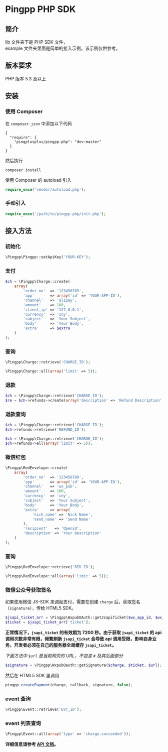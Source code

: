Pingpp PHP SDK
=================
## 简介
lib 文件夹下是 PHP SDK 文件，<br>
example 文件夹里面是简单的接入示例，该示例仅供参考。

## 版本要求
PHP 版本 5.3 及以上

## 安装
### 使用 Composer
在 `composer.json` 中添加以下代码
```
{
  "require": {
    "pingplusplus/pingpp-php": "dev-master"
  }
}
```
然后执行
```
composer install
```
使用 Composer 的 autoload 引入
```php
require_once('vendor/autoload.php');
```
### 手动引入
``` php
require_once('/path/to/pingpp-php/init.php');
```

## 接入方法
### 初始化
```php
\Pingpp\Pingpp::setApiKey('YOUR-KEY');
```

### 支付
```php
$ch = \Pingpp\Charge::create(
    array(
        'order_no'  => '123456789',
        'app'       => array('id' => 'YOUR-APP-ID'),
        'channel'   => 'alipay',
        'amount'    => 100,
        'client_ip' => '127.0.0.1',
        'currency'  => 'cny',
        'subject'   => 'Your Subject',
        'body'      => 'Your Body',
        'extra'     => $extra
    )
);
```

### 查询
```php
\Pingpp\Charge::retrieve('CHARGE_ID');
```

```php
\Pingpp\Charge::all(array('limit' => 5));
```

### 退款
``` php
$ch = \Pingpp\Charge::retrieve('CHARGE_ID');
$re = $ch->refunds->create(array('description' => 'Refund Description');
```

### 退款查询
```php
$ch = \Pingpp\Charge::retrieve('CHARGE_ID');
$ch->refunds->retrieve('REFUND_ID');
```

```php
$ch = \Pingpp\Charge::retrieve('CHARGE_ID');
$ch->refunds->all(array('limit' => 5));
```

### 微信红包
```php
\Pingpp\RedEnvelope::create(
    array(
        'order_no'  => '123456789',
        'app'       => array('id' => 'YOUR-APP-ID'),
        'channel'   => 'wx_pub',
        'amount'    => 100,
        'currency'  => 'cny',
        'subject'   => 'Your Subject',
        'body'      => 'Your Body',
        'extra'     => array(
            'nick_name' => 'Nick Name',
            'send_name' => 'Send Name'
        ),
        'recipient'   => 'Openid',
        'description' => 'Your Description'
    )
);
```

### 查询
```php
\Pingpp\RedEnvelope::retrieve('RED_ID');
```

```php
\Pingpp\RedEnvelope::all(array('limit' => 5));
```

### 微信公众号获取签名
如果使用微信 JS-SDK 来调起支付，需要在创建 `charge` 后，获取签名（`signature`），传给 HTML5 SDK。
```php
$jsapi_ticket_arr = \Pingpp\WxpubOAuth::getJsapiTicket($wx_app_id, $wx_app_secret);
$ticket = $jsapi_ticket_arr['ticket'];
```
**正常情况下，`jsapi_ticket` 的有效期为 7200 秒。由于获取 `jsapi_ticket` 的 api 调用次数非常有限，频繁刷新 `jsapi_ticket` 会导致 api 调用受限，影响自身业务，开发者必须在自己的服务器全局缓存 `jsapi_ticket`。**

_下面方法中 `$url` 是当前网页的 URL，不包含 `#` 及其后面部分_
```php
$signature = \Pingpp\WxpubOauth::getSignature($charge, $ticket, $url);
```
然后在 HTML5 SDK 里调用
```js
pingpp.createPayment(charge, callback, signature, false);
```


### event 查询

```php
\Pingpp\Event::retrieve('EVT_ID');
```

### event 列表查询
```php
\Pingpp\Event::all(array('type' => 'charge.succeeded'));
```
**详细信息请参考 [API 文档](https://pingxx.com/document/api?php)。**
